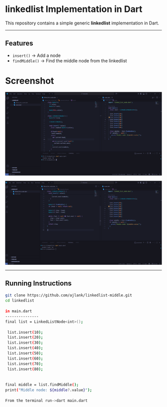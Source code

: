 # linkedlist Implementation in Dart

This repository contains a simple generic **linkedlist** implementation in Dart.

---

## Features

- `insert()` → Add a node
- `findMiddle()` → Find the middle node from the linkedlist

# Screenshot

![linkedlist Diagram](s1.png)


![linkedlist Diagram](s2.png)


---

## Running Instructions


```bash
git clone https://github.com/ajlank/linkedlist-middle.git
cd linkedlist

in main.dart
---------------
final list = LinkedListNode<int>();

 list.insert(10);
 list.insert(20);
 list.insert(30);
 list.insert(40);
 list.insert(50);
 list.insert(60);
 list.insert(70);
 list.insert(80);
 

final middle = list.findMiddle();
print("Middle node: ${middle?.value}");

From the terminal run->dart main.dart


